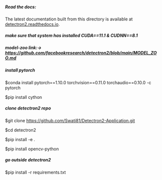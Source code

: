 ##### Read the docs:

The latest documentation built from this directory is available at [detectron2.readthedocs.io](https://detectron2.readthedocs.io/).
##### make sure that system has installed CUDA==11.1 & CUDNN==8.1

##### model-zoo link:-> https://github.com/facebookresearch/detectron2/blob/main/MODEL_ZOO.md

##### install pytorch

$conda install pytorch==1.10.0 torchvision==0.11.0 torchaudio==0.10.0 -c pytorch

$pip install cython

##### clone detectron2 repo

$git clone https://github.com/Swati81/Detectron2-Application.git

$cd detectron2

$pip install -e .

$pip install opencv-python

##### go outside detectron2

$pip install -r requirements.txt
